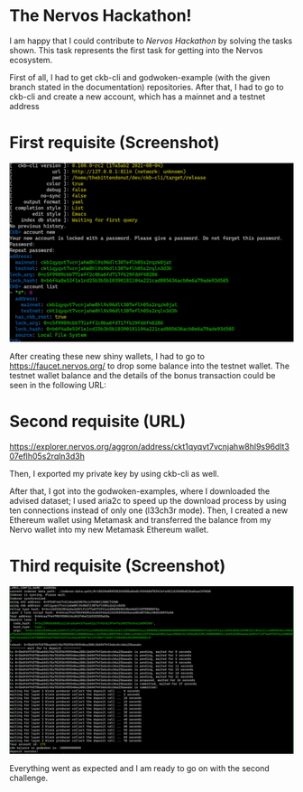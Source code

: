 # The Nervos Hackathon!

I am happy that I could contribute to _Nervos Hackathon_ by solving the tasks shown. This task represents the first task for getting into the Nervos ecosystem.

First of all, I had to get ckb-cli and godwoken-example (with the given branch stated in the documentation) repositories. After that, I had to go to ckb-cli and create a new account, which has a mainnet and a testnet address

# First requisite (Screenshot)
<img src="https://raw.githubusercontent.com/sisco0/nervos-hackathon/main/01/Screenshot_Account.png">

After creating these new shiny wallets, I had to go to https://faucet.nervos.org/ to drop some balance into the testnet wallet. The testnet wallet balance and the details of the bonus transaction could be seen in the following URL:

# Second requisite (URL)
https://explorer.nervos.org/aggron/address/ckt1qyqvt7vcnjahw8hl9s96dlt307eflh05s2rqln3d3h

Then, I exported my private key by using ckb-cli as well.
 
After that, I got into the godwoken-examples, where I downloaded the advised dataset; I used aria2c to speed up the download process by using ten connections instead of only one (l33ch3r mode). Then, I created a new Ethereum wallet using Metamask and transferred the balance from my Nervo wallet into my new Metamask Ethereum wallet.

# Third requisite (Screenshot)
<img src="https://raw.githubusercontent.com/sisco0/nervos-hackathon/main/01/Screenshot_Transfer.png">

Everything went as expected and I am ready to go on with the second challenge.
